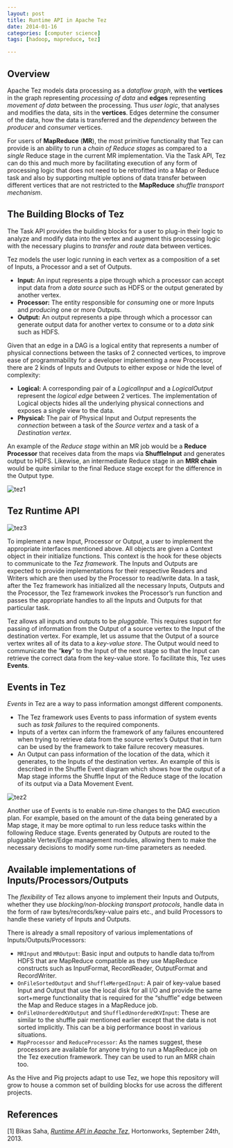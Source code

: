 ```yaml
---
layout: post
title: Runtime API in Apache Tez
date: 2014-01-16 
categories: [computer science]
tags: [hadoop, mapreduce, tez]

---
```


Overview
--

Apache Tez models data processing as a *dataflow graph*, with the **vertices** in the graph representing *processing of data* and **edges** representing *movement of data* between the processing. Thus *user logic*, that analyses and modifies the data, sits in the **vertices**. Edges determine the consumer of the data, how the data is transferred and the *dependency* between the *producer* and *consumer* vertices. 

For users of **MapReduce** (**MR**), the most primitive functionality that Tez can provide is an ability to run a *chain of Reduce stages* as compared to a *single* Reduce stage in the current MR implementation. Via the Task API, Tez can do this and much more by facilitating execution of any form of processing logic that does not need to be retrofitted into a Map or Reduce task and also by supporting multiple options of data transfer between different vertices that are not restricted to the **MapReduce** *shuffle transport mechanism*.

The Building Blocks of Tez
--

The Task API provides the building blocks for a user to plug-in their logic to analyze and modify data into the vertex and augment this processing logic with the necessary plugins to *transfer* and *route* data between vertices.

Tez models the user logic running in each vertex as a composition of a set of Inputs, a Processor and a set of Outputs.

* **Input:** An input represents a pipe through which a processor can accept input data from a *data source* such as HDFS or the output generated by another vertex.  
* **Processor:** The entity responsible for *consuming* one or more Inputs and *producing* one or more Outputs.  
* **Output:** An output represents a pipe through which a processor can generate output data for another vertex to consume or to a *data sink* such as HDFS.


Given that an edge in a DAG is a logical entity that represents a number of physical connections between the tasks of 2 connected vertices, to improve ease of programmability for a developer implementing a new Processor, there are 2 kinds of Inputs and Outputs to either expose or hide the level of complexity:

* **Logical:** A corresponding pair of a *LogicalInput* and a *LogicalOutput* represent the  *logical edge* between 2 vertices. The implementation of Logical objects hides all the underlying physical connections and exposes a single view to the data.  
* **Physical:** The pair of Physical Input and Output represents the *connection* between a task of the *Source vertex* and a task of a *Destination vertex*.


An example of the *Reduce stage* within an MR job would be a **Reduce Processor** that receives data from the maps via **ShuffleInput** and generates output to HDFS. Likewise, an intermediate Reduce stage in an **MRR chain** would be quite similar to the final Reduce stage except for the difference in the Output type.


![tez1](http://sungsoo.github.com/images/tez12.png)

Tez Runtime API
--


![tez3](http://sungsoo.github.com/images/tez32.png)

To implement a new Input, Processor or Output, a user to implement the appropriate interfaces mentioned above. All objects are given a Context object in their initialize functions. This context is the hook for these objects to communicate to the *Tez framework*. The Inputs and Outputs are expected to provide implementations for their respective Readers and Writers which are then used by the Processor to read/write data. In a task, after the Tez framework has initialized all the necessary Inputs, Outputs and the Processor, the  Tez framework invokes the Processor’s run function and passes the appropriate handles to all the Inputs and Outputs for that particular task.

Tez allows all inputs and outputs to be *pluggable*. This requires support for passing of information from the Output of a source vertex to the Input of the destination vertex. For example, let us assume that the Output of a source vertex writes all of its data to a *key-value store*. The Output would need to communicate the “**key**” to the Input of the next stage so that the Input can retrieve the correct data from the key-value store. To facilitate this, Tez uses **Events**.

Events in Tez
--

*Events* in Tez are a way to pass information amongst different components.

* The Tez framework uses Events to pass information of system events such as *task failures* to the required components.  
* Inputs of a vertex can inform the framework of any failures encountered when trying to retrieve data from the source vertex’s Output that in turn can be used by the framework to take failure recovery measures.  
* An Output can pass information of the location of the data, which it generates, to the Inputs of the destination vertex.  An example of this is described in the Shuffle Event diagram which shows how the output of a Map stage informs the Shuffle Input of the Reduce stage of the location of its output via a Data Movement Event.

![tez2](http://sungsoo.github.com/images/tez22.png)


Another use of Events is to enable run-time changes to the DAG execution plan. For example, based on the amount of the data being generated by a Map stage, it may be more optimal to run less reduce tasks within the following Reduce stage. Events generated by Outputs are routed to the pluggable Vertex/Edge management modules, allowing them to make the necessary decisions to modify some run-time parameters as needed.

Available implementations of Inputs/Processors/Outputs
--

 The *flexibility* of Tez allows anyone to implement their Inputs and Outputs, whether they use *blocking/non-blocking transport protocols*, handle data in the form of raw bytes/records/key-value pairs etc., and build Processors to handle these variety of Inputs and Outputs.

There is already a small repository of various implementations of Inputs/Outputs/Processors:

* `MRInput` and `MROutput`: Basic input and outputs to handle data to/from HDFS that are MapReduce compatible as they use MapReduce constructs such as InputFormat, RecordReader, OutputFormat and RecordWriter.  
* `OnFileSortedOutput` and `ShuffleMergedInput`: A pair of key-value based Input and Output that use the local disk for all I/O and provide the same sort+merge functionality that is required for the “shuffle” edge between the Map and Reduce stages in a MapReduce job.
* `OnFileUnorderedKVOutput` and `ShuffledUnorderedKVInput`: These are similar to the shuffle pair mentioned earlier except that the data is not sorted implicitly. This can be a big performance boost in various situations.
* `MapProcessor` and `ReduceProcessor`: As the names suggest, these processors are available for anyone trying to run a MapReduce job on the Tez execution framework. They can be used to run an MRR chain too.


As the Hive and Pig projects adapt to use Tez, we hope this repository will grow to house a common set of building blocks for use across the different projects.

References
--
[1] Bikas Saha, [*Runtime API in Apache Tez*](http://hortonworks.com/blog/task-api-apache-tez/), Hortonworks, September 24th, 2013.
